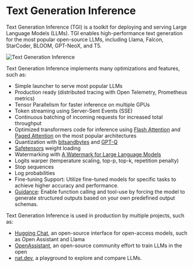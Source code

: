# Text Generation Inference

Text Generation Inference (TGI) is a toolkit for deploying and serving Large Language Models (LLMs). TGI enables high-performance text generation for the most popular open-source LLMs, including Llama, Falcon, StarCoder, BLOOM, GPT-NeoX, and T5.

![Text Generation Inference](https://huggingface.co/datasets/huggingface/documentation-images/resolve/main/TGI.png)

Text Generation Inference implements many optimizations and features, such as:

- Simple launcher to serve most popular LLMs
- Production ready (distributed tracing with Open Telemetry, Prometheus metrics)
- Tensor Parallelism for faster inference on multiple GPUs
- Token streaming using Server-Sent Events (SSE)
- Continuous batching of incoming requests for increased total throughput
- Optimized transformers code for inference using [Flash Attention](https://github.com/HazyResearch/flash-attention) and [Paged Attention](https://github.com/vllm-project/vllm) on the most popular architectures
- Quantization with [bitsandbytes](https://github.com/TimDettmers/bitsandbytes) and [GPT-Q](https://arxiv.org/abs/2210.17323)
- [Safetensors](https://github.com/huggingface/safetensors) weight loading
- Watermarking with [A Watermark for Large Language Models](https://arxiv.org/abs/2301.10226)
- Logits warper (temperature scaling, top-p, top-k, repetition penalty)
- Stop sequences
- Log probabilities
- Fine-tuning Support: Utilize fine-tuned models for specific tasks to achieve higher accuracy and performance.
- [Guidance](../conceptual/guidance): Enable function calling and tool-use by forcing the model to generate structured outputs based on your own predefined output schemas.

Text Generation Inference is used in production by multiple projects, such as:

- [Hugging Chat](https://github.com/huggingface/chat-ui), an open-source interface for open-access models, such as Open Assistant and Llama
- [OpenAssistant](https://open-assistant.io/), an open-source community effort to train LLMs in the open
- [nat.dev](http://nat.dev/), a playground to explore and compare LLMs.
